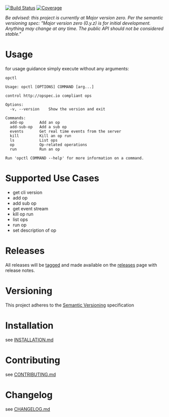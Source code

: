 [![Build Status](https://travis-ci.org/opctl/cli.svg?branch=master)](https://travis-ci.org/opctl/cli)
[![Coverage](https://codecov.io/gh/opctl/cli/branch/master/graph/badge.svg)](https://codecov.io/gh/opctl/cli)

*Be advised: this project is currently at Major version zero. Per the semantic versioning spec:
 "Major version zero (0.y.z) is for initial development. Anything may change at any time. The public API should not be considered stable."*

# Usage

for usage guidance simply execute without any arguments:
```SHELL
opctl

Usage: opctl [OPTIONS] COMMAND [arg...]

control http://opspec.io compliant ops

Options:
  -v, --version    Show the version and exit

Commands:
  add-op       Add an op
  add-sub-op   Add a sub op
  events       Get real time events from the server
  kill         Kill an op run
  ls           List ops
  op           Op-related operations
  run          Run an op

Run 'opctl COMMAND --help' for more information on a command.
```

# Supported Use Cases
- get cli version
- add op
- add sub op
- get event stream
- kill op run
- list ops
- run op
- set description of op

# Releases
All releases will be [tagged](https://github.com/opctl/cli/tags) and made available on the 
[releases](https://github.com/opctl/cli/releases) page with release notes.

# Versioning
This project adheres to the [Semantic Versioning](http://semver.org/) specification

# Installation
see [INSTALLATION.md](INSTALLATION.md)

# Contributing
see [CONTRIBUTING.md](CONTRIBUTING.md)

# Changelog
see [CHANGELOG.md](CHANGELOG.md)
